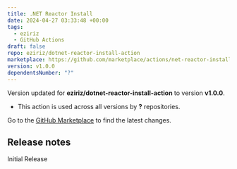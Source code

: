 ```yaml
---
title: .NET Reactor Install
date: 2024-04-27 03:33:48 +00:00
tags:
  - eziriz
  - GitHub Actions
draft: false
repo: eziriz/dotnet-reactor-install-action
marketplace: https://github.com/marketplace/actions/net-reactor-install
version: v1.0.0
dependentsNumber: "?"
---
```



Version updated for **eziriz/dotnet-reactor-install-action** to version **v1.0.0**.
- This action is used across all versions by **?** repositories.

Go to the [GitHub Marketplace](https://github.com/marketplace/actions/net-reactor-install) to find the latest changes.

## Release notes

Initial Release
